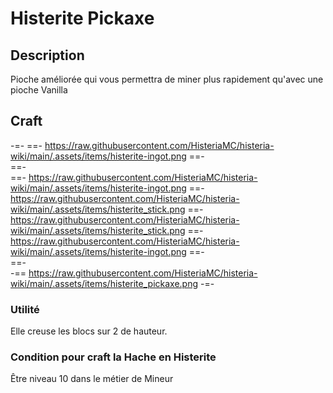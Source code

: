 # Histerite Pickaxe

## Description
Pioche améliorée qui vous permettra de miner plus rapidement qu'avec une pioche Vanilla

## Craft
-=-
 ==- https://raw.githubusercontent.com/HisteriaMC/histeria-wiki/main/.assets/items/histerite-ingot.png
 ==-  
 ==-  
 ==- https://raw.githubusercontent.com/HisteriaMC/histeria-wiki/main/.assets/items/histerite-ingot.png
 ==- https://raw.githubusercontent.com/HisteriaMC/histeria-wiki/main/.assets/items/histerite_stick.png
 ==- https://raw.githubusercontent.com/HisteriaMC/histeria-wiki/main/.assets/items/histerite_stick.png
 ==- https://raw.githubusercontent.com/HisteriaMC/histeria-wiki/main/.assets/items/histerite-ingot.png
 ==-  
 ==-  
 -== https://raw.githubusercontent.com/HisteriaMC/histeria-wiki/main/.assets/items/histerite_pickaxe.png
-=-

### Utilité
Elle creuse les blocs sur 2 de hauteur.

### Condition pour craft la Hache en Histerite
Être niveau 10 dans le métier de Mineur